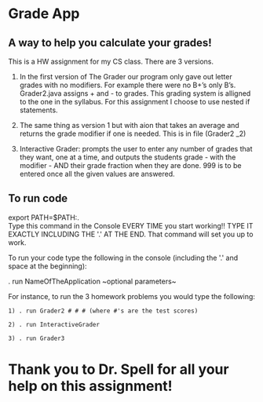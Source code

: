 # Grade App
## A way to help you calculate your grades!

This is a HW assignment for my CS class. There are 3 versions.

1) In the first version of The Grader our program only gave out letter grades with no modifiers. For example there were no B+’s only B’s. Grader2.java assigns + and - to grades. This grading system is alligned to the one in the syllabus. For this assignment I choose to use nested if statements.

2) The same thing as version 1 but with aion that takes an average and returns the grade modifier if one is needed. This is in file (Grader2 _2)

3) Interactive Grader: prompts the user to enter any number of grades that they want, one at a time, and outputs the students grade - with the modifier - AND their grade fraction when they are done. 999 is to be entered once all the given values are answered.

## To run code

export PATH=$PATH:.  
Type this command in the Console EVERY TIME you start working!!  TYPE IT EXACTLY INCLUDING THE '.' AT THE END. That command will set you up to work.

To run your code type the following in the console (including the '.' and space at the beginning):  

. run NameOfTheApplication ~optional parameters~  

For instance, to run the 3 homework problems you would type the following:

	1) . run Grader2 # # # (where #'s are the test scores)

	2) . run InteractiveGrader

	3) . run Grader3


# Thank you to Dr. Spell for all your help on this assignment!
